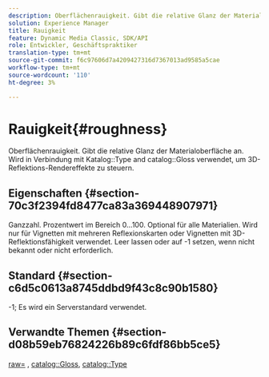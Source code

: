 ```yaml
---
description: Oberflächenrauigkeit. Gibt die relative Glanz der Materialoberfläche an. Wird in Verbindung mit Katalogtyp und Katalogglanz verwendet, um 3D-Reflektionseffekte zu steuern.
solution: Experience Manager
title: Rauigkeit
feature: Dynamic Media Classic, SDK/API
role: Entwickler, Geschäftspraktiker
translation-type: tm+mt
source-git-commit: f6c97606d7a4209427316d7367013ad9585a5cae
workflow-type: tm+mt
source-wordcount: '110'
ht-degree: 3%

---
```



# Rauigkeit{#roughness}

Oberflächenrauigkeit. Gibt die relative Glanz der Materialoberfläche an. Wird in Verbindung mit Katalog::Type and catalog::Gloss verwendet, um 3D-Reflektions-Rendereffekte zu steuern.

## Eigenschaften {#section-70c3f2394fd8477ca83a369448907971}

Ganzzahl. Prozentwert im Bereich 0...100. Optional für alle Materialien. Wird nur für Vignetten mit mehreren Reflexionskarten oder Vignetten mit 3D-Reflektionsfähigkeit verwendet. Leer lassen oder auf -1 setzen, wenn nicht bekannt oder nicht erforderlich.

## Standard {#section-c6d5c0613a8745ddbd9f43c8c90b1580}

-1; Es wird ein Serverstandard verwendet.

## Verwandte Themen {#section-d08b59eb76824226b89c6fdf86bb5ce5}

[raw=](../../../../../ir-api/http-protocol/image-rendering-api-ref/c-ir-http-protocol-ref/c-ir-http-protocol-command-reference/r-ir-rough.md#reference-00add846b09f4dc39420bda1ca414180) ,  [catalog::Gloss](../../../../../ir-api/material-cat/image-rendering-api-ref/c-ir-material-catalog/c-ir-material-data-reference/r-ir-cat-gloss.md#reference-5277f62a67e2408ab94699aa712f1eeb),  [catalog::Type](../../../../../ir-api/material-cat/image-rendering-api-ref/c-ir-material-catalog/c-ir-material-data-reference/r-ir-cat-type.md#reference-9bea147dda9f4e74bc0ec79dcc0d9161)
